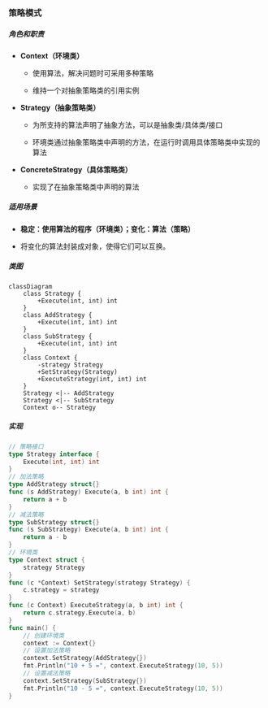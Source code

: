 ### 策略模式

##### 角色和职责

- **Context（环境类）**
  
  - 使用算法，解决问题时可采用多种策略
  
  - 维持一个对抽象策略类的引用实例

- **Strategy（抽象策略类）**
  
  - 为所支持的算法声明了抽象方法，可以是抽象类/具体类/接口
  
  - 环境类通过抽象策略类中声明的方法，在运行时调用具体策略类中实现的算法

- **ConcreteStrategy（具体策略类）**
  
  - 实现了在抽象策略类中声明的算法

##### 适用场景

- **稳定：使用算法的程序（环境类）；变化：算法（策略）**

- 将变化的算法封装成对象，使得它们可以互换。

##### 类图

```mermaid
classDiagram
    class Strategy {
        +Execute(int, int) int
    }
    class AddStrategy {
        +Execute(int, int) int
    }
    class SubStrategy {
        +Execute(int, int) int
    }
    class Context {
        -strategy Strategy
        +SetStrategy(Strategy)
        +ExecuteStrategy(int, int) int
    }
    Strategy <|-- AddStrategy
    Strategy <|-- SubStrategy
    Context o-- Strategy
```

##### 实现

```go
// 策略接口
type Strategy interface {
    Execute(int, int) int
}
// 加法策略
type AddStrategy struct{}
func (s AddStrategy) Execute(a, b int) int {
    return a + b
}
// 减法策略
type SubStrategy struct{}
func (s SubStrategy) Execute(a, b int) int {
    return a - b
}
// 环境类
type Context struct {
    strategy Strategy
}
func (c *Context) SetStrategy(strategy Strategy) {
    c.strategy = strategy
}
func (c Context) ExecuteStrategy(a, b int) int {
    return c.strategy.Execute(a, b)
}
func main() {
    // 创建环境类
    context := Context{}
    // 设置加法策略
    context.SetStrategy(AddStrategy{})
    fmt.Println("10 + 5 =", context.ExecuteStrategy(10, 5))
    // 设置减法策略
    context.SetStrategy(SubStrategy{})
    fmt.Println("10 - 5 =", context.ExecuteStrategy(10, 5))
}
```